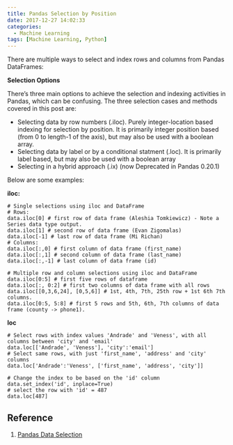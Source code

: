 ```yaml
---
title: Pandas Selection by Position 
date: 2017-12-27 14:02:33
categories:
  - Machine Learning
tags: [Machine Learning, Python]
---
```


There are multiple ways to select and index rows and columns from Pandas DataFrames:

**Selection Options**

There’s three main options to achieve the selection and indexing activities in Pandas, which can be confusing. The three selection cases and methods covered in this post are:

* Selecting data by row numbers (.iloc). Purely integer-location based indexing for selection by position. It is primarily integer position based (from 0 to length-1 of the axis), but may also be used with a boolean array.
* Selecting data by label or by a conditional statment (.loc). It is primarily label based, but may also be used with a boolean array
* Selecting in a hybrid approach (.ix) (now Deprecated in Pandas 0.20.1)

Below are some examples:

**iloc:**

    # Single selections using iloc and DataFrame
    # Rows:
    data.iloc[0] # first row of data frame (Aleshia Tomkiewicz) - Note a Series data type output.
    data.iloc[1] # second row of data frame (Evan Zigomalas)
    data.iloc[-1] # last row of data frame (Mi Richan)
    # Columns:
    data.iloc[:,0] # first column of data frame (first_name)
    data.iloc[:,1] # second column of data frame (last_name)
    data.iloc[:,-1] # last column of data frame (id)
    
    # Multiple row and column selections using iloc and DataFrame
    data.iloc[0:5] # first five rows of dataframe
    data.iloc[:, 0:2] # first two columns of data frame with all rows
    data.iloc[[0,3,6,24], [0,5,6]] # 1st, 4th, 7th, 25th row + 1st 6th 7th columns.
    data.iloc[0:5, 5:8] # first 5 rows and 5th, 6th, 7th columns of data frame (county -> phone1).
    
**loc**   
 
    # Select rows with index values 'Andrade' and 'Veness', with all columns between 'city' and 'email'
    data.loc[['Andrade', 'Veness'], 'city':'email']
    # Select same rows, with just 'first_name', 'address' and 'city' columns
    data.loc['Andrade':'Veness', ['first_name', 'address', 'city']]
     
    # Change the index to be based on the 'id' column
    data.set_index('id', inplace=True)
    # select the row with 'id' = 487
    data.loc[487]   
    
## Reference
1. [Pandas Data Selection](https://www.shanelynn.ie/select-pandas-dataframe-rows-and-columns-using-iloc-loc-and-ix/)
